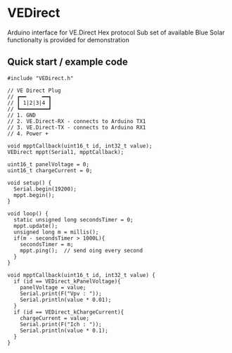 # VEDirect
Arduino interface for VE.Direct Hex protocol
Sub set of available Blue Solar functionalty is provided for demonstration


## Quick start / example code

```
#include "VEDirect.h"

// VE Direct Plug
// ┏━━     ━━┓
// ┃ 1|2|3|4 ┃
// ┗━━━━━━━━━┛
// 1. GND
// 2. VE.Direct-RX - connects to Arduino TX1
// 3. VE.Direct-TX - connects to Arduino RX1
// 4. Power +

void mpptCallback(uint16_t id, int32_t value);
VEDirect mppt(Serial1, mpptCallback);

uint16_t panelVoltage = 0;
uint16_t chargeCurrent = 0;

void setup() {
  Serial.begin(19200);
  mppt.begin();
}

void loop() {
  static unsigned long secondsTimer = 0;
  mppt.update();
  unsigned long m = millis();
  if(m - secondsTimer > 1000L){
    secondsTimer = m;
    mppt.ping();  // send oing every second
  }
}

void mpptCallback(uint16_t id, int32_t value) {
  if (id == VEDirect_kPanelVoltage){
    panelVoltage = value;
    Serial.print(F("Vpv : "));
    Serial.println(value * 0.01);
  }
  if (id == VEDirect_kChargeCurrent){
    chargeCurrent = value;
    Serial.print(F("Ich : "));
    Serial.println(value * 0.1);
  }
}
```
